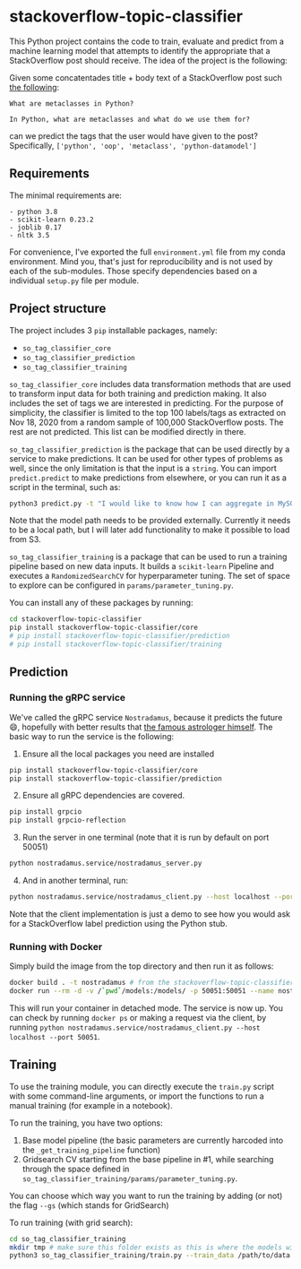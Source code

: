 # stackoverflow-topic-classifier
This Python project contains the code to train, evaluate and predict from a machine learning model that attempts to identify the appropriate <tags> that a StackOverflow post should receive. The idea of the project is the following:

Given some concatentades title + body text of a StackOverflow post such [the following](https://stackoverflow.com/questions/100003/what-are-metaclasses-in-python):

```
What are metaclasses in Python?

In Python, what are metaclasses and what do we use them for?
```

can we predict the tags that the user would have given to the post? Specifically, `['python', 'oop', 'metaclass', 'python-datamodel']`

## Requirements

The minimal requirements are:
```
- python 3.8
- scikit-learn 0.23.2
- joblib 0.17
- nltk 3.5
```
For convenience, I've exported the full `environment.yml` file from my conda environment. Mind you, that's just for reproducibility and is not used by each of the sub-modules. Those specify dependencies based on a individual `setup.py` file per module.

## Project structure

The project includes 3 `pip` installable packages, namely:
- `so_tag_classifier_core`
- `so_tag_classifier_prediction`
- `so_tag_classifier_training`

`so_tag_classifier_core` includes data transformation methods that are used to transform input data for both training and prediction making. It also includes the set of tags we are interested in predicting. For the purpose of simplicity, the classifier is limited to the top 100 labels/tags as extracted on Nov 18, 2020 from a random sample of 100,000 StackOverflow posts. The rest are not predicted. This list can be modified directly in there.

`so_tag_classifier_prediction` is the package that can be used directly by a service to make predictions. It can be used for other types of problems as well, since the only limitation is that the input is a `string`. You can import `predict.predict` to make predictions from elsewhere, or you can run it as a script in the terminal, such as:

```bash
python3 predict.py -t "I would like to know how I can aggregate in MySQL efficiently" -mp ~/model.pkl
```

Note that the model path needs to be provided externally. Currently it needs to be a local path, but I will later add functionality to make it possible to load from S3.

`so_tag_classifier_training` is a package that can be used to run a training pipeline based on new data inputs. It builds a `scikit-learn` Pipeline and executes a `RandomizedSearchCV` for hyperparameter tuning. The set of space to explore can be configured in `params/parameter_tuning.py`.

You can install any of these packages by running:

```bash
cd stackoverflow-topic-classifier
pip install stackoverflow-topic-classifier/core
# pip install stackoverflow-topic-classifier/prediction
# pip install stackoverflow-topic-classifier/training
```

## Prediction
### Running the gRPC service

We've called the gRPC service `Nostradamus`, because it predicts the future :smile:, hopefully with better results that [the famous astrologer himself](https://en.wikipedia.org/wiki/Nostradamus). The basic way to run the service is the following:

1. Ensure all the local packages you need are installed

```bash
pip install stackoverflow-topic-classifier/core
pip install stackoverflow-topic-classifier/prediction
```

2. Ensure all gRPC dependencies are covered.

```bash
pip install grpcio
pip install grpcio-reflection
```

3. Run the server in one terminal (note that it is run by default on port 50051)

```bash
python nostradamus.service/nostradamus_server.py
```

4. And in another terminal, run:

```bash
python nostradamus.service/nostradamus_client.py --host localhost --port 50051
```

Note that the client implementation is just a demo to see how you would ask for a StackOverflow label prediction using the Python stub.

### Running with Docker

Simply build the image from the top directory and then run it as follows:

```bash
docker build . -t nostradamus # from the stackoverflow-topic-classifier dir
docker run --rm -d -v /`pwd`/models:/models/ -p 50051:50051 --name nostradamus-container nostradamus
```

This will run your container in detached mode. The service is now up. You can check by running `docker ps` or making a request via the client, by running `python nostradamus.service/nostradamus_client.py --host localhost --port 50051`.

## Training
To use the training module, you can directly execute the `train.py` script with some command-line arguments, or import the functions to run a manual training (for example in a notebook).

To run the training, you have two options:

1. Base model pipeline (the basic parameters are currently harcoded into the `_get_training_pipeline` function)
2. Gridsearch CV starting from the base pipeline in #1, while searching through the space defined in `so_tag_classifier_training/params/parameter_tuning.py`.

You can choose which way you want to run the training by adding (or not) the flag `--gs` (which stands for GridSearch)

To run training (with grid search):

```bash
cd so_tag_classifier_training
mkdir tmp # make sure this folder exists as this is where the models will be saved before being uploaded to S3
python3 so_tag_classifier_training/train.py --train_data /path/to/data.csv --logger_file logs.log --gs
```
